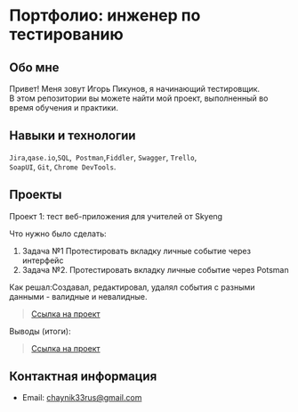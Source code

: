 
# Портфолио: инженер по тестированию

## Обо мне

Привет! Меня зовут Игорь Пикунов, я начинающий тестировщик.<br>
В этом репозитории вы можете найти мой проект, выполненный во время обучения и практики.
<br>

## Навыки и технологии

``Jira``,``qase.io``,``SQL``,`` Postman``,``Fiddler``, ``Swagger``, ``Trello``, <br>
``SoapUI``, ``Git``, ``Chrome DevTools``.

## Проекты
<p> Проект 1: тест веб-приложения для учителей от Skyeng</p>

<p>Что нужно было сделать:<p>
<ol>
  <li>Задача №1
Протестировать вкладку личные событие через интерфейс</li>
  <li>Задача №2.
Протестировать вкладку личные событие через Potsman</li>
</ol>
<p>Как решал:Создавал, редактировал, удалял события с разными данными - валидные и невалидные.<p>


> <a href="https://drive.google.com/drive/folders/1r9Rp4zZepylcpmD0cadi5x_tBcsa_WPl?usp=sharing">Ссылка на проект</a>



<p>Выводы (итоги):<p>

> <a href="https://drive.google.com/file/d/1YmMom4coqktR8Ov9vA-75WDScBDvDraw/view?usp=drive_link">Ссылка на проект</a>

## Контактная информация

- Email: chaynik33rus@gmail.com
